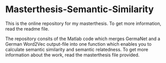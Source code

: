 # Masterthesis-Semantic-Similarity
This is the online repository for my masterthesis. To get more information, read the readme file.

The repository consits of the Matlab code which merges GermaNet and a German Word2Vec output-file into one function which enables you to calculate semantic similarity and semantic relatedness. To get more information about the work, read the masterthesis file provided.
